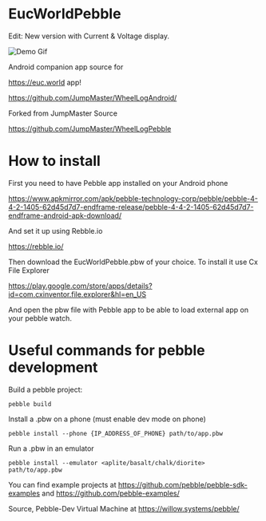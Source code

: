 # EucWorldPebble

Edit: New version with Current & Voltage display.

![Demo Gif](https://i.imgur.com/xRyoUo7.gif)

Android companion app source for

https://euc.world app!

https://github.com/JumpMaster/WheelLogAndroid/

Forked from JumpMaster Source

https://github.com/JumpMaster/WheelLogPebble

# How to install

First you need to have Pebble app installed on your Android phone

https://www.apkmirror.com/apk/pebble-technology-corp/pebble/pebble-4-4-2-1405-62d45d7d7-endframe-release/pebble-4-4-2-1405-62d45d7d7-endframe-android-apk-download/

And set it up using Rebble.io

https://rebble.io/

Then download the EucWorldPebble.pbw of your choice. To install it use Cx File Explorer

https://play.google.com/store/apps/details?id=com.cxinventor.file.explorer&hl=en_US

And open the pbw file with Pebble app to be able to load external app on your pebble watch.

# Useful commands for pebble development

Build a pebble project:

	pebble build

Install a .pbw on a phone (must enable dev mode on phone)

	pebble install --phone {IP_ADDRESS_OF_PHONE} path/to/app.pbw

Run a .pbw in an emulator

	pebble install --emulator <aplite/basalt/chalk/diorite> path/to/app.pbw

You can find example projects at https://github.com/pebble/pebble-sdk-examples and https://github.com/pebble-examples/

Source, Pebble-Dev Virtual Machine at https://willow.systems/pebble/
